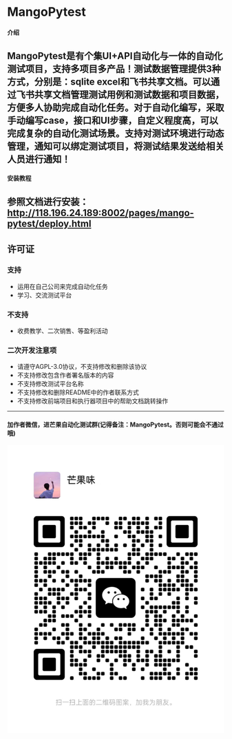 # MangoPytest

#### 介绍

MangoPytest是有个集UI+API自动化与一体的自动化测试项目，支持多项目多产品！测试数据管理提供3种方式，分别是：sqlite
excel和飞书共享文档。可以通过飞书共享文档管理测试用例和测试数据和项目数据，方便多人协助完成自动化任务。对于自动化编写，采取手动编写case，接口和UI步骤，自定义程度高，可以完成复杂的自动化测试场景。支持对测试环境进行动态管理，通知可以绑定测试项目，将测试结果发送给相关人员进行通知！
---
#### 安装教程

参照文档进行安装：http://118.196.24.189:8002/pages/mango-pytest/deploy.html
---
## 许可证
### 支持
  - 运用在自己公司来完成自动化任务
  - 学习、交流测试平台
### 不支持
  - 收费教学、二次销售、等盈利活动
### 二次开发注意项
  - 请遵守AGPL-3.0协议，不支持修改和删除该协议
  - 不支持修改包含作者署名版本的内容
  - 不支持修改测试平台名称
  - 不支持修改和删除README中的作者联系方式
  - 不支持修改前端项目和执行器项目中的帮助文档跳转操作
---
#### 加作者微信，进芒果自动化测试群(记得备注：MangoPytest。否则可能会不通过哦)
![img_8.png](img_8.png)
